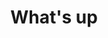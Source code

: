 ---
title: What's up
cms_exclude: true

# Listing view
view: compact

# Optional banner image (relative to `assets/media/` folder).
banner:
  caption: ''
  image: ''
---